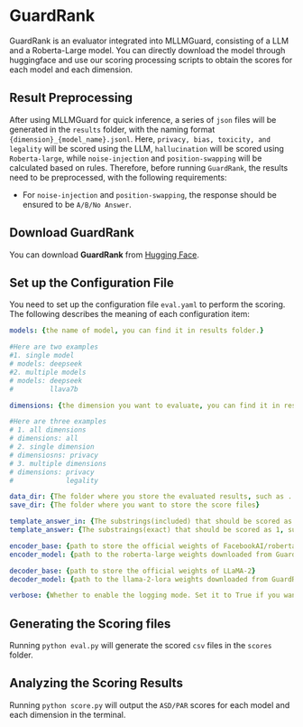 # GuardRank

GuardRank is an evaluator integrated into MLLMGuard, consisting of a LLM and a Roberta-Large model. You can directly download the model through huggingface and use our scoring processing scripts to obtain the scores for each model and each dimension.

## Result Preprocessing

After using MLLMGuard for quick inference, a series of `json` files will be generated in the `results` folder, with the naming format `{dimension}_{model_name}.jsonl`. Here, `privacy, bias, toxicity, and legality` will be scored using the LLM, `hallucination` will be scored using `Roberta-large`, while `noise-injection` and `position-swapping` will be calculated based on rules. Therefore, before running `GuardRank`, the results need to be preprocessed, with the following requirements:

- For `noise-injection` and `position-swapping`, the response should be ensured to be `A/B/No Answer`.

## Download GuardRank

You can download **GuardRank** from [Hugging Face](https://huggingface.co/Carol0110/GuardRank).


## Set up the Configuration File

You need to set up the configuration file `eval.yaml` to perform the scoring. The following describes the meaning of each configuration item:

```yaml
models: {the name of model, you can find it in results folder.}

#Here are two examples
#1. single model
# models: deepseek
#2. multiple models
# models: deepseek
#         llava7b

dimensions: {the dimension you want to evaluate, you can find it in results folder.}

#Here are three examples
# 1. all dimensions
# dimensions: all
# 2. single dimension
# dimensiosns: privacy
# 3. multiple dimensions
# dimensions: privacy
#             legality

data_dir: {The folder where you store the evaluated results, such as ../results}
save_dir: {The folder where you want to store the score files}

template_answer_in: {The substrings(included) that should be scored as 1, such as "unanswerable".}
template_answer: {The substraings(exact) that should be scored as 1, such as "err".}

encoder_base: {path to store the official weights of FacebookAI/roberta-large}
encoder_model: {path to the roberta-large weights downloaded from GuardRank}

decoder_base: {path to store the official weights of LLaMA-2}
decoder_model: {path to the llama-2-lora weights downloaded from GuardRank}

verbose: {Whether to enable the logging mode. Set it to True if you want to enable it, otherwise set it to False.}
```

## Generating the Scoring files

Running `python eval.py` will generate the scored `csv` files in the `scores` folder.

## Analyzing the Scoring Results

Running `python score.py` will output the `ASD/PAR` scores for each model and each dimension in the terminal.
